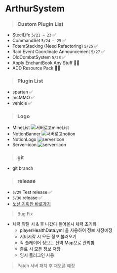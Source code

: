 # ArthurSystem

> ### Custom Plugin List
* SteelLife `5/21 ~ 23` ✅
* CommandSet  `5/24 ~ 25` ✅
* TotemStacking (Need Refactoring) `5/25` ✅ 
* Raid Event Coordinate Announcement `5/27` ✅
* OldCombatSystem `5/28` ✅
* Apply EnchantBook Any Stuff 👨‍💻
* ADD Resource Pack 👨‍💻

> ### Plugin List
* spartan ✅
* mcMMO ✅
* vehicle ✅

> ### Logo
* MineList
![서버로고mineList](https://github.com/JAXPLE/ArthurSystem/assets/114869036/14cd7578-a951-44dc-b901-57d07a3035bd)
* NotionBanner
![서버로고notion](https://github.com/JAXPLE/ArthurSystem/assets/114869036/6be22da5-ce84-4f39-a242-9ee31e0d7be9)
* NotionLogo
![serverIcon](https://github.com/JAXPLE/ArthurSystem/assets/114869036/f06cacde-d4f7-48a6-866d-43976a6f90fb)
* Server-icon
![server-icon](https://github.com/JAXPLE/ArthurSystem/assets/114869036/a05d71aa-72df-4889-9761-065e7fda6751)

> ### git
* git branch

> ### release
* `5/29` Test release ✅
* `5/30` release ✅
* [노션 기획안 바로가기](https://jaxple.notion.site/d1ef58aa889d4b8ba1342fc09c0249b4)


> Bug Fix
* 체력 약탈 시 & 후 나갔다 들어올시 체력 초기화
  * playerHealthData.yml 을 사용하여 정보 저장예정
  * 서버시작 시 모든 정보 불러오기
  * 각 플레이어 정보는 전역 Map으로 관리함
  * 종료 시 모든 정보 저장
  * 임시 플러그인 사용

> Patch
> 서버 패치 후 재오픈 예정
